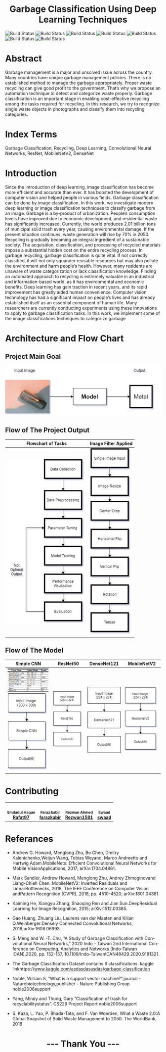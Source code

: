<h1 align="center">Garbage Classification Using Deep Learning
Techniques</h1>



![Build Status](https://img.shields.io/github/issues/Rafat97/garbage-detection?style=for-the-badge)
![Build Status](https://img.shields.io/github/stars/Rafat97/garbage-detection?style=for-the-badge)
![Build Status](https://img.shields.io/github/forks/Rafat97/garbage-detection?style=for-the-badge)
![Build Status](https://img.shields.io/github/languages/count/Rafat97/garbage-detection?style=for-the-badge)
![Build Status](https://img.shields.io/github/languages/top/Rafat97/garbage-detection?style=for-the-badge)
![Build Status](https://img.shields.io/github/license/Rafat97/garbage-detection?style=for-the-badge)
![Build Status](https://img.shields.io/static/v1?label=project%20type&message=Deep%20Learning&style=for-the-badge)


# Abstract
Garbage management is a major and unsolved
issue across the country. Many countries have unique garbage
management policies. There is no established method to manage
the garbage appropriately. Proper waste recycling can give good
profit to the government. That’s why we propose an automation
technique to detect and categorize waste properly. Garbage
classification is an important stage in enabling cost-effective
recycling among the tasks required for recycling. In this research,
we try to recognize single waste objects in photographs and
classify them into recycling categories.

# Index Terms

Garbage Classification, Recycling, Deep Learning, Convolutional Neural Networks, ResNet, MobileNetV2,
DenseNet


# Introduction

Since the introduction of deep learning, image classification has become more efficient and accurate than ever. It
has boosted the development of computer vision and helped
people in various fields. Garbage classification can be done by
image classification. In this work, we investigate modern deep
learning or image classification techniques to classify garbage
from an image.
Garbage is a by-product of urbanization. People’s consumption levels have improved due to economic development, and
residential waste has significantly increased. Currently, the
world produces 2.01 billion tons of municipal solid trash
every year, causing environmental damage. If the present
situation continues, waste generation will rise by 70% in 2050. Recycling is gradually becoming an integral ingredient
of a sustainable society. The acquisition, classification, and
processing of recycled materials impose a substantial hidden
cost on the entire recycling process. In garbage recycling,
garbage classification is quite vital. If not correctly classified, it
will not only squander reusable resources but may also pollute
the environment and harm people’s health. However, many
residents are unaware of waste categorization or lack classification knowledge. Finding an automated approach to recycling
is extremely valuable in an industrial and information-based
world, as it has environmental and economic benefits.
Deep learning has gain traction in recent years, and its
rapid improvement has greatly aided human convenience.
Computer vision technology has had a significant impact on
people’s lives and has already established itself as an essential component of human life. Many researchers are currently
conducting experiments using these innovations to apply to garbage classification tasks.
In this work, we implement some of the image classifications techniques to categorize garbage


# Architecture and Flow Chart

## Project Main Goal

![Sample Input And Output](./ARC/arc-all.png)


## Flow of The Project Output
|Flowchart of Tasks    | Image Filter Applied      |
|:----------:|:-------------:|
| ![Sample Input And Output](./ARC/Flow_chart_1.png) |  ![Sample Input And Output](./ARC/flow_chart_2.png) |


## Flow of The Model
|Simple CNN  | ResNet50    |DenseNet121    | MobileNetV2    |
|:----------:|:-------------:|:-------------:|:-------------:|
| ![Sample Input And Output](./ARC/CNNLayer.png) <br /> ![Sample Input And Output](./ARC/SampleCNN.png)  |  ![Sample Input And Output](./ARC/RSNET50.png) | ![Input And Output](./ARC/DenseNet121.png) | ![Input And Output](./ARC/MobileNetV2.png) |




# Contributing
<table>
  <tr>
    <td align="center">
        <a href="https://github.com/Rafat97">
            <img src="https://avatars3.githubusercontent.com/u/21246862" width="100px;" alt=""/>
            <br /><sub><b>Emdadul Haque</b></sub>
            <br /><b>Rafat97</b>
        </a>
    </td>
    <td align="center">
        <a href="https://github.com/farazkabir">
            <img src="https://avatars0.githubusercontent.com/u/45370774" width="100px;" alt=""/>
            <br /><sub><b>Faraz kabir</b></sub>
            <br /><b>farazkabir</b>
        </a>
    </td>
    <td align="center">
        <a href="https://github.com/Rezwan1581">
            <img src="https://avatars3.githubusercontent.com/u/47502722" width="100px;" alt=""/>
            <br /><sub><b>Rezwan Ahmed</b></sub>
            <br /><b>Rezwan1581</b>
        </a>
    </td>
    <td align="center">
        <a href="https://github.com/Swaad">
            <img src="https://avatars.githubusercontent.com/u/47058115" width="100px;" alt=""/>
            <br /><sub><b>Swaad</b></sub>
            <br /><b>swaad</b>
        </a>
    </td>

  </tr>
</table>



# Referances

* Andrew  G.  Howard,  Menglong  Zhu,  Bo  Chen,  Dmitry  Kalenichenko,Weijun  Wang,  Tobias  Weyand,  Marco  Andreetto  and  Hartwig  Adam.MobileNets: Efficient Convolutional Neural Networks for Mobile VisionApplications, 2017;  arXiv:1704.04861.

*  Mark  Sandler,  Andrew  Howard,  Menglong  Zhu,  Andrey  Zhmoginovand  Liang-Chieh  Chen.   MobileNetV2:  Inverted  Residuals  and  LinearBottlenecks,  2018,    The  IEEE  Conference  on  Computer  Vision  andPattern Recognition (CVPR), 2018, pp. 4510-4520;  arXiv:1801.04381.

* Kaiming  He,  Xiangyu  Zhang,  Shaoqing  Ren  and  Jian  Sun.DeepResidual Learning for Image Recognition, 2015;  arXiv:1512.03385.

* Gao  Huang,  Zhuang  Liu,  Laurens  van  der  Maaten  and  Kilian  Q.Weinberger.Densely   Connected   Convolutional   Networks,   2016;arXiv:1608.06993.

* S. Meng and W. -T. Chu, ”A Study of Garbage Classification with Con-volutional Neural Networks,” 2020 Indo – Taiwan 2nd International Con-ference  on  Computing,  Analytics  and  Networks  (Indo-Taiwan  ICAN),2020, pp. 152-157,  10.1109/Indo-TaiwanICAN48429.2020.9181321.

*  The Garbage Classification Dataset contains 6 classifications. kaggle linkhttps://www.kaggle.com/asdasdasasdas/garbage-classification

*  Noble, William S, ”What is a support vector machine?”.journal - Naturebiotechnology,publisher - Nature Publishing Group  noble2006support

*  Yang, Mindy and Thung, Gary ”Classification of trash for recyclabilitystatus”. CS229 Project Report  noble2006support

*  S. Kaza, L. Yao, P. Bhada-Tata, and F. Van Woerden, What a Waste 2.0:A  Global  Snapshot  of  Solid  Waste  Management  to  2050.  The  WorldBank, 2018



<h1 align="center">--- Thank You ---</h1>